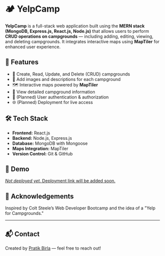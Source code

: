 # 🏕️ YelpCamp

**YelpCamp** is a full-stack web application built using the **MERN stack (MongoDB, Express.js, React.js, Node.js)** that allows users to perform **CRUD operations on campgrounds** — including adding, editing, viewing, and deleting campgrounds. It integrates interactive maps using **MapTiler** for enhanced user experience.

## 🚀 Features

- 📝 Create, Read, Update, and Delete (CRUD) campgrounds
- 📸 Add images and descriptions for each campground
- 🗺️ Interactive maps powered by **MapTiler**
- 🧭 View detailed campground information
- 🔐 (Planned) User authentication & authorization
- 🌐 (Planned) Deployment for live access

## 🛠️ Tech Stack

- **Frontend:** React.js
- **Backend:** Node.js, Express.js
- **Database:** MongoDB with Mongoose
- **Maps Integration:** MapTiler
- **Version Control:** Git & GitHub


## 📸 Demo

[*Not deployed yet.* Deployment link will be added soon.](https://yelp-camp-1-kjx8.onrender.com/)

## 🙌 Acknowledgements

Inspired by Colt Steele’s Web Developer Bootcamp and the idea of a "Yelp for Campgrounds."

---

## 📬 Contact

Created by [Pratik Birla](https://github.com/pratikk0809) — feel free to reach out!


